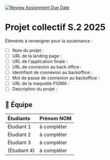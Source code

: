 [![Review Assignment Due Date](https://classroom.github.com/assets/deadline-readme-button-22041afd0340ce965d47ae6ef1cefeee28c7c493a6346c4f15d667ab976d596c.svg)](https://classroom.github.com/a/F_6McqTJ)
# Projet collectif S.2 2025

Éléménts à renseigner pour la soutenance :

- [ ] Nom du projet :
- [ ] URL de la landing page :
- [ ] URL de l'application finale :
- [ ] URL de connexion au back office :
- [ ] Identifiant de connexion au backoffice :
- [ ] Mot de passe de connexion au backoffice :
- [ ] URL de la maquette FIGMA :
- [ ] Description du projet :

## 🚀 Équipe

| Étudiants    | Prénom NOM  |
| :----------- | :---------- |
| Étudiant 1   | à compléter |
| Étudiant 2   | à compléter |
| Étudiant 3   | à compléter |
| (Étudiant 4) | à compléter |
